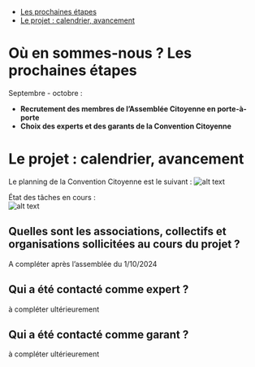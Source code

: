 - [Les prochaines étapes](#où-en-sommes-nous-?-les-prochaines-étapes)
- [Le projet : calendrier, avancement](#le-projet-:-calendrier,-avancement)


# Où en sommes-nous ? Les prochaines étapes

Septembre \- octobre :

* **Recrutement des membres de l’Assemblée Citoyenne en porte-à-porte**  
* **Choix des experts et des garants de la Convention Citoyenne**


# Le projet : calendrier, avancement

Le planning de la Convention Citoyenne est le suivant :
![alt text](https://github.com/archipelcitoyen/convcitoyenne_mobilites_se/blob/main/schemacc.jpg?raw=true)

État des tâches en cours :  
![alt text](https://github.com/archipelcitoyen/convcitoyenne_mobilites_se/blob/main/fresquechrono.png?raw=true)


## Quelles sont les associations, collectifs et organisations sollicitées au cours du projet ?

A compléter après l’assemblée du 1/10/2024

## Qui a été contacté comme expert ?

à compléter ultérieurement

## Qui a été contacté comme garant ?

à compléter ultérieurement




